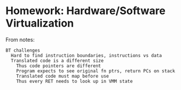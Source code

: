 # Homework: Hardware/Software Virtualization

From notes:

```
BT challenges
  Hard to find instruction boundaries, instructions vs data
  Translated code is a different size
    Thus code pointers are different
    Program expects to see original fn ptrs, return PCs on stack
    Translated code must map before use
    Thus every RET needs to look up in VMM state
```

